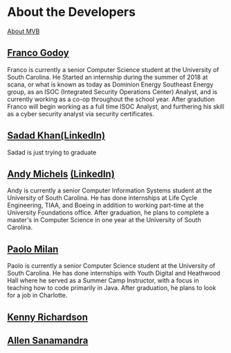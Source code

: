 # About the Developers
[About MVB](https://sccapstone.github.io/MVB/)

## [Franco Godoy](https://github.com/godoy159)

Franco is currently a senior Computer Science student at the University of South Carolina. He Started an internship during the summer of 2018 at scana, or what is known as today as Dominion Energy Southeast Energy group, as an ISOC (Integrated Security Operations Center) Analyst, and is currently working as a co-op throughout the school year. After gradution Franco will begin working as a full time ISOC Analyst, and furthering his skill as a cyber security analyst via security certificates. 

## [Sadad Khan](https://github.com/srkhan)[(LinkedIn)](https://www.linkedin.com/in/sadad-khan-4ba50a151/)

Sadad is just trying to graduate


## [Andy Michels](https://github.com/AMichels1) [(LinkedIn)](https://www.linkedin.com/in/andy-michels-a80952135/)

Andy is currently a senior Computer Information Systems student at the University of South Carolina. He has done internships at Life Cycle Engineering, TIAA, and Boeing in addition to working part-time at the University Foundations office. After graduation, he plans to complete a master's in Computer Science in one year at the University of South Carolina.

## [Paolo Milan](https://github.com/paolomilan)
Paolo is currently a senior Computer Science student at the University of South Carolina. He has done internships with Youth Digital and Heathwood Hall where he served as a Summer Camp Instructor, with a focus in teaching how to code primarily in Java. After graduation, he plans to look for a job in Charlotte.

## [Kenny Richardson](https://github.com/kennethr95)


## [Allen Sanamandra](https://github.com/asanamandra)




